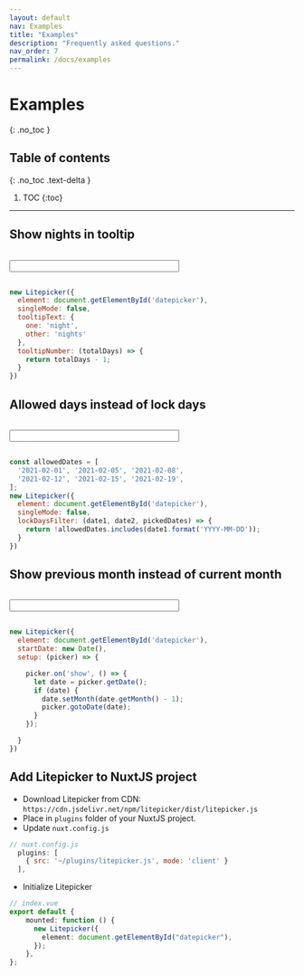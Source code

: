 ```yaml
---
layout: default
nav: Examples
title: "Examples"
description: "Frequently asked questions."
nav_order: 7
permalink: /docs/examples
---
```


# Examples
{: .no_toc }

## Table of contents
{: .no_toc .text-delta }

1. TOC
{:toc}

---

## Show nights in tooltip

<div>
  <input id="input-eg-show-nights" class="form-control" style="width: 300px;margin: 15px 0" readonly/>
</div>
<div class="demo-wrapper" data-cfg="egShowNights"></div>  

```js
new Litepicker({
  element: document.getElementById('datepicker'),
  singleMode: false,
  tooltipText: {
    one: 'night',
    other: 'nights'
  },
  tooltipNumber: (totalDays) => {
    return totalDays - 1;
  }
})
```

## Allowed days instead of lock days

<div>
  <input id="input-eg-lock-days-filter" class="form-control" style="width: 300px;margin: 15px 0" readonly/>
</div>
<div class="demo-wrapper" data-cfg="egLockDaysFilter"></div>  

```js
const allowedDates = [
  '2021-02-01', '2021-02-05', '2021-02-08', 
  '2021-02-12', '2021-02-15', '2021-02-19',
];
new Litepicker({
  element: document.getElementById('datepicker'),
  singleMode: false,
  lockDaysFilter: (date1, date2, pickedDates) => {
    return !allowedDates.includes(date1.format('YYYY-MM-DD'));
  }
})
```

## Show previous month instead of current month

<div>
  <input id="input-eg-show-previous-month" class="form-control" style="width: 300px;margin: 15px 0" readonly/>
</div>
<div class="demo-wrapper" data-cfg="egShowPrevious"></div>  

```js
new Litepicker({
  element: document.getElementById('datepicker'),
  startDate: new Date(),
  setup: (picker) => {

    picker.on('show', () => {
      let date = picker.getDate();
      if (date) {
        date.setMonth(date.getMonth() - 1);
        picker.gotoDate(date);
      }
    });

  }
})
```

## Add Litepicker to NuxtJS project

- Download Litepicker from CDN: `https://cdn.jsdelivr.net/npm/litepicker/dist/litepicker.js`
- Place in `plugins` folder of your NuxtJS project.
- Update `nuxt.config.js`
```js
// nuxt.config.js
  plugins: [
    { src: '~/plugins/litepicker.js', mode: 'client' }
  ],
```
- Initialize Litepicker
```ts
// index.vue
export default {
    mounted: function () {
      new Litepicker({
        element: document.getElementById("datepicker"),
      });
    },
};
```